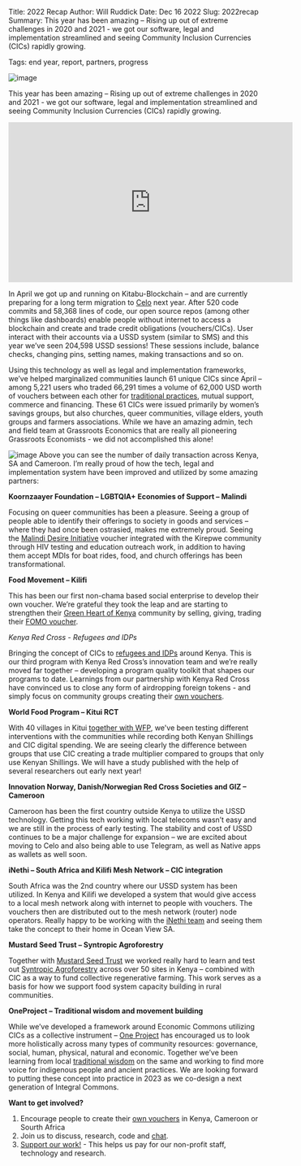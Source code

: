Title: 2022 Recap
Author: Will Ruddick
Date: Dec 16 2022
Slug: 2022recap
Summary: This year has been amazing – Rising up out of extreme challenges in 2020 and 2021 - we got our software, legal and implementation streamlined and seeing Community Inclusion Currencies (CICs) rapidly growing.

Tags: end year, report, partners, progress

![image](images/blog/2022recap1.webp)

This year has been amazing – Rising up out of extreme challenges in 2020 and 2021 - we got our software, legal and implementation streamlined and seeing Community Inclusion Currencies (CICs) rapidly growing.

<iframe width="560" height="315" src="https://www.youtube.com/embed/BNJoBpHxTjA" title="YouTube video player" frameborder="0" allow="accelerometer; autoplay; clipboard-write; encrypted-media; gyroscope; picture-in-picture" allowfullscreen></iframe>

In April we got up and running on Kitabu-Blockchain – and are currently preparing for a long term migration to [Celo](https://grassecon.org/celo-ge) next year.  After 520 code commits and 58,368 lines of code, our open source repos (among other things like dashboards) enable people without internet to access a blockchain and create and trade credit obligations (vouchers/CICs). User interact with their accounts via a USSD system (similar to SMS) and this year we’ve seen 204,598 USSD sessions! These sessions include, balance checks, changing pins, setting names, making transactions and so on.

Using this technology as well as legal and implementation frameworks, we’ve helped marginalized communities launch 61 unique CICs since April – among 5,221 users who traded 66,291 times a volume of 62,000 USD worth of vouchers between each other for [traditional practices](https://www.grassrootseconomics.org/mweria), mutual support, commerce and financing. These 61 CICs were issued primarily by women’s savings groups, but also churches, queer communities, village elders, youth groups and farmers associations. While we have an amazing admin, tech and field team at Grassroots Economics that are really all pioneering Grassroots Economists - we did not accomplished this alone!

![image](images/blog/2022recap2.webp)
Above you can see the number of daily transaction across Kenya, SA and Cameroon. I’m really proud of how the tech, legal and implementation system have been improved and utilized by some amazing partners:

**Koornzaayer Foundation – LGBTQIA+ Economies of Support – Malindi**

Focusing on queer communities has been a pleasure. Seeing a group of people able to identify their offerings to society in goods and services – where they had once been ostrasied, makes me extremely proud. Seeing the [Malindi Desire Initiative](https://grassecon.org/lgbtqi) voucher integrated with the Kirepwe community through HIV testing and education outreach work, in addition to having them accept MDIs for boat rides, food, and church offerings has been transformational.

**Food Movement – Kilifi**

This has been our first non-chama based social enterprise to develop their own voucher. We’re grateful they took the leap and are starting to strengthen their [Green Heart of Kenya](https://www.greenheartofkenya.com/) community by selling, giving, trading their [FOMO voucher](https://www.instagram.com/the.food.movement/?hl=en).

*Kenya Red Cross - Refugees and IDPs*

Bringing the concept of CICs to [refugees and IDPs](https://twitter.com/icha_krc/status/1598643609770856450) around Kenya. This is our third program with Kenya Red Cross’s innovation team and we’re really moved far together – developing a program quality toolkit that shapes our programs to date. Learnings from our partnership with Kenya Red Cross have convinced us to close any form of airdropping foreign tokens - and simply focus on community groups creating their [own vouchers](https://forms.gle/tFtJDPf4D4x5a3Cd7).

**World Food Program – Kitui RCT**

With 40 villages in Kitui [together with WFP](https://innovation.wfp.org/project/community-inclusion-currencies), we've been testing different interventions with the communities while recording both Kenyan Shillings and CIC digital spending. We are seeing clearly the difference between groups that use CIC creating a trade multiplier compared to groups that only use Kenyan Shillings. We will have a study published with the help of several researchers out early next year!

**Innovation Norway, Danish/Norwegian Red Cross Societies and GIZ – Cameroon**

Cameroon has been the first country outside Kenya to utilize the USSD technology. Getting this tech working with local telecoms wasn’t easy and we are still in the process of early testing. The stability and cost of USSD continues to be a major challenge for expansion – we are excited about moving to Celo and also being able to use Telegram, as well as Native apps as wallets as well soon.

**iNethi – South Africa and Kilifi Mesh Network – CIC integration**

South Africa was the 2nd country where our USSD system has been utilized. In Kenya and Kilifi we developed a system that would give access to a local mesh network along with internet to people with vouchers. The vouchers then are distributed out to the mesh network (router) node operators. Really happy to be working with the [iNethi team](https://www.inethi.org.za) and seeing them take the concept to their home in Ocean View SA.

**Mustard Seed Trust – Syntropic Agroforestry**

Together with [Mustard Seed Trust](https://www.mustardseedtrust.org) we worked really hard to learn and test out [Syntropic Agroforestry](https://docs.google.com/presentation/d/1sEMaaYPKj5nHGjdW5oJBlIMH_E_YbT4HUrId5jduZcc/edit?usp=sharing) across over 50 sites in Kenya – combined with CIC as a way to fund collective regenerative farming. This work serves as a basis for how we support food system capacity building in rural communities.  

**OneProject – Traditional wisdom and movement building**

While we’ve developed a framework around Economic Commons utilizing CICs as a collective instrument – [One Project](https://oneproject.org) has encouraged us to look more holistically across many types of community resources: governance, social, human, physical, natural and economic. Together we’ve been learning from local [traditional wisdom](https://www.grassrootseconomics.org/mweria) on the same and working to find more voice for indigenous people and ancient practices. We are looking forward to putting these concept into practice in 2023 as we co-design a next generation of Integral Commons.

**Want to get involved?**

1. Encourage people to create their [own vouchers](https://forms.gle/tFtJDPf4D4x5a3Cd7) in Kenya, Cameroon or Sourth Africa
2. Join us to discuss, research, code and [chat](https://discord.gg/9VmmyBjYc3).
3. [Support our work!](https://giveth.io/project/grassroots-economics-community-currency) - This helps us pay for our non-profit staff, technology and research. 
